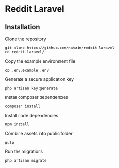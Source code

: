 # Reddit Laravel

## Installation

Clone the repository

```
git clone https://github.com/natzim/reddit-laravel
cd reddit-laravel/
```

Copy the example environment file

```
cp .env.example .env
```

Generate a secure application key

```
php artisan key:generate
```

Install composer dependencies

```
composer install
```

Install node dependencies

```
npm install
```

Combine assets into public folder

```
gulp
```

Run the migrations

```
php artisan migrate
```
